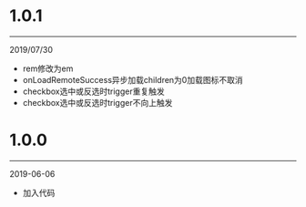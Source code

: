 # 1.0.1

***

2019/07/30

* rem修改为em
* onLoadRemoteSuccess异步加载children为0加载图标不取消
* checkbox选中或反选时trigger重复触发
* checkbox选中或反选时trigger不向上触发

# 1.0.0

***

2019-06-06

* 加入代码
